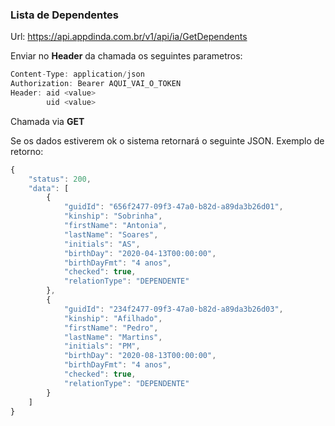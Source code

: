 
### Lista de Dependentes
Url: https://api.appdinda.com.br/v1/api/ia/GetDependents

Enviar no **Header** da chamada os seguintes parametros:
```javascript {.line-numbers}
Content-Type: application/json
Authorization: Bearer AQUI_VAI_O_TOKEN
Header: aid <value>
        uid <value>  
```
Chamada via **GET** 

Se os dados estiverem ok o sistema retornará o seguinte JSON.
Exemplo de retorno:
```javascript {.line-numbers}
{
    "status": 200,
    "data": [
        {
            "guidId": "656f2477-09f3-47a0-b82d-a89da3b26d01",
            "kinship": "Sobrinha",
            "firstName": "Antonia",
            "lastName": "Soares",
            "initials": "AS",
            "birthDay": "2020-04-13T00:00:00",
            "birthDayFmt": "4 anos",
            "checked": true,
            "relationType": "DEPENDENTE"
        },
        {
            "guidId": "234f2477-09f3-47a0-b82d-a89da3b26d03",
            "kinship": "Afilhado",
            "firstName": "Pedro",
            "lastName": "Martins",
            "initials": "PM",
            "birthDay": "2020-08-13T00:00:00",
            "birthDayFmt": "4 anos",
            "checked": true,
            "relationType": "DEPENDENTE"
        }
    ]
}
```
 
